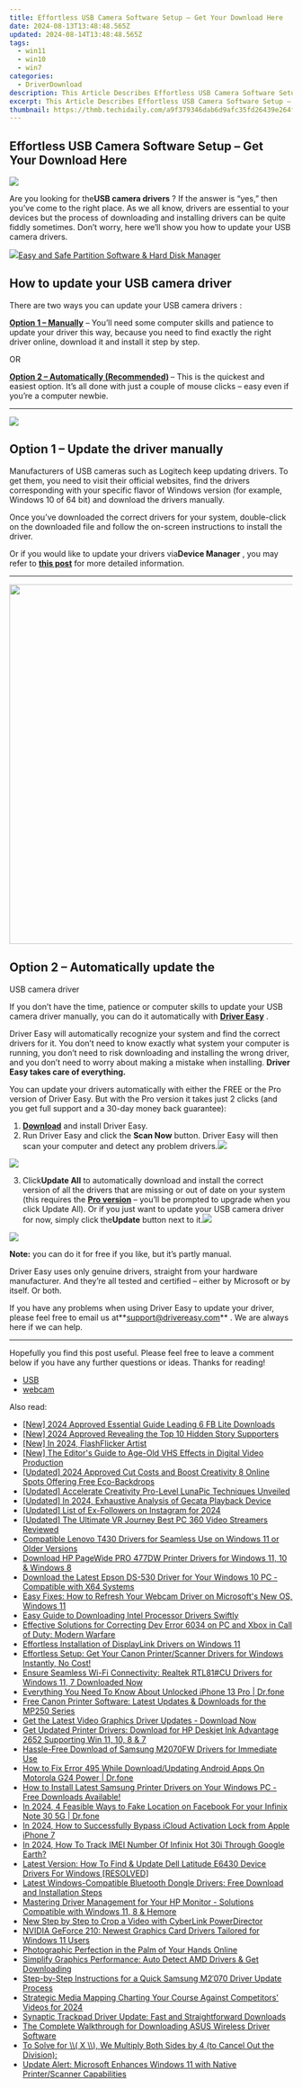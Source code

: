```yaml
---
title: Effortless USB Camera Software Setup – Get Your Download Here
date: 2024-08-13T13:48:48.565Z
updated: 2024-08-14T13:48:48.565Z
tags:
  - win11
  - win10
  - win7
categories:
  - DriverDownload
description: This Article Describes Effortless USB Camera Software Setup – Get Your Download Here
excerpt: This Article Describes Effortless USB Camera Software Setup – Get Your Download Here
thumbnail: https://thmb.techidaily.com/a9f379346dab6d9afc35fd26439e264f20b751a6d300caec81d8cb92afef3805.jpg
---
```


## Effortless USB Camera Software Setup – Get Your Download Here

![](https://images.drivereasy.com/wp-content/uploads/2019/06/image-496.png)

 Are you looking for the**USB camera drivers** ? If the answer is “yes,” then you’ve come to the right place. As we all know, drivers are essential to your devices but the process of downloading and installing drivers can be quite fiddly sometimes. Don’t worry, here we’ll show you how to update your USB camera drivers.

<!-- affiliate ads begin -->
<a href="https://secure.2checkout.com/order/checkout.php?PRODS=22741618&QTY=1&AFFILIATE=108875&CART=1"><img src="https://www.diskpart.com/resource/images/index/dp-index-img-banner-people@2x.png" border="0">Easy and Safe Partition Software & Hard Disk Manager</a>
<!-- affiliate ads end -->
## How to update your USB camera driver

There are two ways you can update your USB camera drivers :

**[Option 1 – Manually](https://tools.techidaily.com/drivereasy/download/)**  – You’ll need some computer skills and patience to update your driver this way, because you need to find exactly the right driver online, download it and install it step by step.  

 OR  

**[Option 2 – Automatically (Recommended)](https://www.drivereasy.com/knowledge/download-usb-camera-driver-quickly-easily/#option2) [](https://tools.techidaily.com/drivereasy/download/)**  – This is the quickest and easiest option. It’s all done with just a couple of mouse clicks – easy even if you’re a computer newbie.

---

<!-- affiliate ads begin -->
<a href="https://shop.systoolsgroup.com/affiliate.php?ACCOUNT=SYSTOOBY&AFFILIATE=108875&PATH=https%3A%2F%2Fwww.systoolsgroup.com%3FAFFILIATE%3D108875%26RESOURCE%3D%2BSysTools%2BOutlook%2BRecovery"><img src="https://www.systoolsgroup.com/box/outlook-recovery.png" border="0"></a>
<!-- affiliate ads end -->
## Option 1 – Update the driver manually

 Manufacturers of USB cameras such as Logitech keep updating drivers. To get them, you need to visit their official websites, find the drivers corresponding with your specific flavor of Windows version (for example, Windows 10 of 64 bit) and download the drivers manually.

 Once you’ve downloaded the correct drivers for your system, double-click on the downloaded file and follow the on-screen instructions to install the driver.

 Or if you would like to update your drivers via**Device Manager** , you may refer to **[this post](https://tools.techidaily.com/drivereasy/download/)**  for more detailed information.

---

<!-- affiliate ads begin -->
<a href="https://ephamedtechinc.pxf.io/c/5597632/2097467/26400?prodsku=B700" target="_top" id="2097467"><img src="//a.impactradius-go.com/display-ad/26400-2097467" border="0" alt="" width="640" height="640"/></a><img height="0" width="0" src="https://imp.pxf.io/i/5597632/2097467/26400" style="position:absolute;visibility:hidden;" border="0" />
<!-- affiliate ads end -->
## Option 2 – Automatically update the  

 USB camera driver

 If you don’t have the time, patience or computer skills to update your USB camera driver manually, you can do it automatically with **[Driver Easy](https://tools.techidaily.com/drivereasy/download/)**  .

 Driver Easy will automatically recognize your system and find the correct drivers for it. You don’t need to know exactly what system your computer is running, you don’t need to risk downloading and installing the wrong driver, and you don’t need to worry about making a mistake when installing. **Driver Easy takes care of everything.**

 You can update your drivers automatically with either the FREE or the Pro version of Driver Easy. But with the Pro version it takes just 2 clicks (and you get full support and a 30-day money back guarantee):

1. **[Download](https://tools.techidaily.com/drivereasy/download/)**  and install Driver Easy.
2. Run Driver Easy and click the **Scan Now** button. Driver Easy will then scan your computer and detect any problem drivers.![](https://images.drivereasy.com/wp-content/uploads/2019/06/image-439.png)
<!-- affiliate ads begin -->
<a href="https://estore.winxdvd.com/order/checkout.php?PRODS=12653853&QTY=1&AFFILIATE=108875&CART=1"><img src="https://secure.avangate.com/images/merchant/bcb41ccdc4363c6848a1d760f26c28a0/products/14_videoproc-converter-ai-box.png" border="0"></a>
<!-- affiliate ads end -->
3. Click**Update All** to automatically download and install the correct version of all the drivers that are missing or out of date on your system (this requires the **[Pro version](https://tools.techidaily.com/drivereasy/download/)**  – you’ll be prompted to upgrade when you click Update All). Or if you just want to update your USB camera driver for now, simply click the**Update**  button next to it.![](https://images.drivereasy.com/wp-content/uploads/2019/06/image-501.png)
<!-- affiliate ads begin -->
<a href="https://store.massmailsoftware.com/order/checkout.php?PRODS=1095219&QTY=1&AFFILIATE=108875&CART=1"><img src="https://secure.avangate.com/images/merchant/dc87c13749315c7217cdc4ac692e704c/banera_for_partners-20_%281%29.jpg" border="0"></a>
<!-- affiliate ads end -->

**Note:** you can do it for free if you like, but it’s partly manual.

 Driver Easy uses only genuine drivers, straight from your hardware manufacturer. And they’re all tested and certified – either by Microsoft or by itself. Or both.

 If you have any problems when using Driver Easy to update your driver, please feel free to email us at**<support@drivereasy.com>** . We are always here if we can help.

---

 Hopefully you find this post useful. Please feel free to leave a comment below if you have any further questions or ideas. Thanks for reading!

* [USB](https://tools.techidaily.com/drivereasy/download/)
* [webcam](https://tools.techidaily.com/drivereasy/download/)

<ins class="adsbygoogle"
     style="display:block"
     data-ad-format="autorelaxed"
     data-ad-client="ca-pub-7571918770474297"
     data-ad-slot="1223367746"></ins>



<ins class="adsbygoogle"
     style="display:block"
     data-ad-client="ca-pub-7571918770474297"
     data-ad-slot="8358498916"
     data-ad-format="auto"
     data-full-width-responsive="true"></ins>

<span class="atpl-alsoreadstyle">Also read:</span>
<div><ul>
<li><a href="https://facebook-clips.techidaily.com/new-2024-approved-essential-guide-leading-6-fb-lite-downloads/"><u>[New] 2024 Approved  Essential Guide  Leading 6 FB Lite Downloads</u></a></li>
<li><a href="https://instagram-clips.techidaily.com/new-2024-approved-revealing-the-top-10-hidden-story-supporters/"><u>[New] 2024 Approved  Revealing the Top 10 Hidden Story Supporters</u></a></li>
<li><a href="https://eaxpv-info.techidaily.com/new-in-2024-flashflicker-artist/"><u>[New] In 2024, FlashFlicker Artist</u></a></li>
<li><a href="https://some-skills.techidaily.com/new-the-editors-guide-to-age-old-vhs-effects-in-digital-video-production/"><u>[New] The Editor's Guide to Age-Old VHS Effects in Digital Video Production</u></a></li>
<li><a href="https://facebook-video-footage.techidaily.com/updated-2024-approved-cut-costs-and-boost-creativity-8-online-spots-offering-free-eco-backdrops/"><u>[Updated] 2024 Approved  Cut Costs and Boost Creativity  8 Online Spots Offering Free Eco-Backdrops</u></a></li>
<li><a href="https://extra-lessons.techidaily.com/updated-accelerate-creativity-pro-level-lunapic-techniques-unveiled/"><u>[Updated] Accelerate Creativity  Pro-Level LunaPic Techniques Unveiled</u></a></li>
<li><a href="https://remote-screen-capture.techidaily.com/updated-in-2024-exhaustive-analysis-of-gecata-playback-device/"><u>[Updated] In 2024, Exhaustive Analysis of Gecata Playback Device</u></a></li>
<li><a href="https://instagram-video-recordings.techidaily.com/updated-list-of-ex-followers-on-instagram-for-2024/"><u>[Updated] List of Ex-Followers on Instagram for 2024</u></a></li>
<li><a href="https://some-approaches.techidaily.com/updated-the-ultimate-vr-journey-best-pc-360-video-streamers-reviewed/"><u>[Updated] The Ultimate VR Journey  Best PC 360 Video Streamers Reviewed</u></a></li>
<li><a href="https://win-dash.techidaily.com/compatible-lenovo-t430-drivers-for-seamless-use-on-windows-11-or-older-versions/"><u>Compatible Lenovo T430 Drivers for Seamless Use on Windows 11 or Older Versions</u></a></li>
<li><a href="https://win-dash.techidaily.com/download-hp-pagewide-pro-477dw-printer-drivers-for-windows-11-10-and-windows-8/"><u>Download HP PageWide PRO 477DW Printer Drivers for Windows 11, 10 & Windows 8</u></a></li>
<li><a href="https://win-dash.techidaily.com/download-the-latest-epson-ds-530-driver-for-your-windows-10-pc-compatible-with-x64-systems/"><u>Download the Latest Epson DS-530 Driver for Your Windows 10 PC - Compatible with X64 Systems</u></a></li>
<li><a href="https://win-dash.techidaily.com/easy-fixes-how-to-refresh-your-webcam-driver-on-microsofts-new-os-windows-11/"><u>Easy Fixes: How to Refresh Your Webcam Driver on Microsoft's New OS, Windows 11</u></a></li>
<li><a href="https://win-dash.techidaily.com/easy-guide-to-downloading-intel-processor-drivers-swiftly/"><u>Easy Guide to Downloading Intel Processor Drivers Swiftly</u></a></li>
<li><a href="https://win-answers.techidaily.com/effective-solutions-for-correcting-dev-error-6034-on-pc-and-xbox-in-call-of-duty-modern-warfare/"><u>Effective Solutions for Correcting Dev Error 6034 on PC and Xbox in Call of Duty: Modern Warfare</u></a></li>
<li><a href="https://win-dash.techidaily.com/effortless-installation-of-displaylink-drivers-on-windows-11/"><u>Effortless Installation of DisplayLink Drivers on Windows 11</u></a></li>
<li><a href="https://win-dash.techidaily.com/effortless-setup-get-your-canon-printerscanner-drivers-for-windows-instantly-no-cost/"><u>Effortless Setup: Get Your Canon Printer/Scanner Drivers for Windows Instantly, No Cost!</u></a></li>
<li><a href="https://win-dash.techidaily.com/ensure-seamless-wi-fi-connectivity-realtek-rtl81cu-drivers-for-windows-11-7-downloaded-now/"><u>Ensure Seamless Wi-Fi Connectivity: Realtek RTL81#CU Drivers for Windows 11, 7 Downloaded Now</u></a></li>
<li><a href="https://iphone-unlock.techidaily.com/everything-you-need-to-know-about-unlocked-iphone-13-pro-drfone-by-drfone-ios/"><u>Everything You Need To Know About Unlocked iPhone 13 Pro | Dr.fone</u></a></li>
<li><a href="https://win-dash.techidaily.com/free-canon-printer-software-latest-updates-and-downloads-for-the-mp250-series/"><u>Free Canon Printer Software: Latest Updates & Downloads for the MP250 Series</u></a></li>
<li><a href="https://win-dash.techidaily.com/1722956941061-get-the-latest-video-graphics-driver-updates-download-now/"><u>Get the Latest Video Graphics Driver Updates - Download Now</u></a></li>
<li><a href="https://win-dash.techidaily.com/get-updated-printer-drivers-download-for-hp-deskjet-ink-advantage-2652-supporting-win-11-10-8-and-7/"><u>Get Updated Printer Drivers: Download for HP Deskjet Ink Advantage 2652 Supporting Win 11, 10, 8 & 7</u></a></li>
<li><a href="https://win-dash.techidaily.com/hassle-free-download-of-samsung-m2070fw-drivers-for-immediate-use/"><u>Hassle-Free Download of Samsung M2070FW Drivers for Immediate Use</u></a></li>
<li><a href="https://change-location.techidaily.com/how-to-fix-error-495-while-downloadupdating-android-apps-on-motorola-g24-power-drfone-by-drfone-fix-android-problems-fix-android-problems/"><u>How to Fix Error 495 While Download/Updating Android Apps On Motorola G24 Power | Dr.fone</u></a></li>
<li><a href="https://win-dash.techidaily.com/how-to-install-latest-samsung-printer-drivers-on-your-windows-pc-free-downloads-available/"><u>How to Install Latest Samsung Printer Drivers on Your Windows PC - Free Downloads Available!</u></a></li>
<li><a href="https://review-topics.techidaily.com/in-2024-4-feasible-ways-to-fake-location-on-facebook-for-your-infinix-note-30-5g-drfone-by-drfone-virtual-android/"><u>In 2024, 4 Feasible Ways to Fake Location on Facebook For your Infinix Note 30 5G | Dr.fone</u></a></li>
<li><a href="https://activate-lock.techidaily.com/in-2024-how-to-successfully-bypass-icloud-activation-lock-from-apple-iphone-7-by-drfone-ios/"><u>In 2024, How to Successfully Bypass iCloud Activation Lock from Apple iPhone 7</u></a></li>
<li><a href="https://unlock-android.techidaily.com/in-2024-how-to-track-imei-number-of-infinix-hot-30i-through-google-earth-by-drfone-android/"><u>In 2024, How To Track IMEI Number Of Infinix Hot 30i Through Google Earth?</u></a></li>
<li><a href="https://win-dash.techidaily.com/latest-version-how-to-find-and-update-dell-latitude-e6430-device-drivers-for-windows-resolved/"><u>Latest Version: How To Find & Update Dell Latitude E6430 Device Drivers For Windows [RESOLVED]</u></a></li>
<li><a href="https://win-dash.techidaily.com/latest-windows-compatible-bluetooth-dongle-drivers-free-download-and-installation-steps/"><u>Latest Windows-Compatible Bluetooth Dongle Drivers: Free Download and Installation Steps</u></a></li>
<li><a href="https://win-dash.techidaily.com/mastering-driver-management-for-your-hp-monitor-solutions-compatible-with-windows-11-8-and-hemore/"><u>Mastering Driver Management for Your HP Monitor - Solutions Compatible with Windows 11, 8 & Hemore</u></a></li>
<li><a href="https://ai-editing-video.techidaily.com/new-step-by-step-to-crop-a-video-with-cyberlink-powerdirector/"><u>New Step by Step to Crop a Video with CyberLink PowerDirector</u></a></li>
<li><a href="https://win-dash.techidaily.com/nvidia-geforce-210-newest-graphics-card-drivers-tailored-for-windows-11-users/"><u>NVIDIA GeForce 210: Newest Graphics Card Drivers Tailored for Windows 11 Users</u></a></li>
<li><a href="https://extra-information.techidaily.com/photographic-perfection-in-the-palm-of-your-hands-online/"><u>Photographic Perfection in the Palm of Your Hands Online</u></a></li>
<li><a href="https://win-dash.techidaily.com/simplify-graphics-performance-auto-detect-amd-drivers-and-get-downloading/"><u>Simplify Graphics Performance: Auto Detect AMD Drivers & Get Downloading</u></a></li>
<li><a href="https://win-dash.techidaily.com/step-by-step-instructions-for-a-quick-samsung-m2070-driver-update-process/"><u>Step-by-Step Instructions for a Quick Samsung M2ˈ070 Driver Update Process</u></a></li>
<li><a href="https://facebook-record-videos.techidaily.com/strategic-media-mapping-charting-your-course-against-competitors-videos-for-2024/"><u>Strategic Media Mapping  Charting Your Course Against Competitors' Videos for 2024</u></a></li>
<li><a href="https://win-dash.techidaily.com/synaptic-trackpad-driver-update-fast-and-straightforward-downloads/"><u>Synaptic Trackpad Driver Update: Fast and Straightforward Downloads</u></a></li>
<li><a href="https://win-dash.techidaily.com/the-complete-walkthrough-for-downloading-asus-wireless-driver-software/"><u>The Complete Walkthrough for Downloading ASUS Wireless Driver Software</u></a></li>
<li><a href="https://win-dash.techidaily.com/to-solve-for-x-we-multiply-both-sides-by-4-to-cancel-out-the-division/"><u>To Solve for \\( X \\), We Multiply Both Sides by 4 (to Cancel Out the Division):</u></a></li>
<li><a href="https://win-dash.techidaily.com/update-alert-microsoft-enhances-windows-11-with-native-printerscanner-capabilities/"><u>Update Alert: Microsoft Enhances Windows 11 with Native Printer/Scanner Capabilities</u></a></li>
</ul></div>

